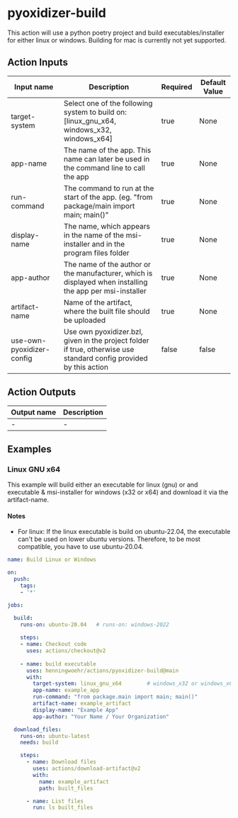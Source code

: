 # pyoxidizer-build
This action will use a python poetry project and build executables/installer for either linux or windows.
Building for mac is currently not yet supported.

## Action Inputs
| Input name | Description | Required | Default Value |
| --- | --- | --- | --- |
| target-system | Select one of the following system to build on: [linux_gnu_x64, windows_x32, windows_x64] | true | None |
| app-name | The name of the app. This name can later be used in the command line to call the app | true | None |
| run-command | The command to run at the start of the app. (eg. \"from package/main import main; main()\" | true | None |
| display-name | The name, which appears in the name of the msi-installer and in the program files folder | true | None |
| app-author | The name of the author or the manufacturer, which is displayed when installing the app per msi-installer | true | None |
| artifact-name | Name of the artifact, where the built file should be uploaded | true | None |
| use-own-pyoxidizer-config | Use own pyoxidizer.bzl, given in the project folder if true, otherwise use standard config provided by this action | false | false |

## Action Outputs
| Output name | Description |
| --- | --- |
| - | - |
## Examples
### Linux GNU x64
This example will build either an executable for linux (gnu) or and executable & msi-installer for windows (x32 or x64) and download it via the artifact-name.

#### Notes
- For linux: If the linux executable is build on ubuntu-22.04, the executable can't be used on lower ubuntu versions. Therefore, to be most compatible, you have to use ubuntu-20.04.

```yml
name: Build Linux or Windows

on: 
  push:
    tags:
    - '*'

jobs:

  build:
    runs-on: ubuntu-20.04   # runs-on: windows-2022
    
    steps:
    - name: Checkout code
      uses: actions/checkout@v2
    
    - name: build executable
      uses: henningwoehr/actions/pyoxidizer-build@main
      with:
        target-system: linux_gnu_x64        # windows_x32 or windows_x64
        app-name: example_app
        run-command: "from package.main import main; main()"
        artifact-name: example_artifact
        display-name: "Example App"
        app-author: "Your Name / Your Organization"

  download_files:
    runs-on: ubuntu-latest
    needs: build

    steps:
      - name: Download files
        uses: actions/download-artifact@v2
        with:
          name: example_artifact
          path: built_files

      - name: List files
        run: ls built_files

```